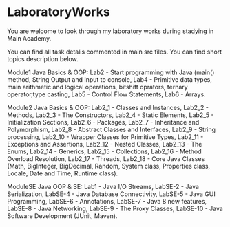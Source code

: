 # LaboratoryWorks

You are welcome to look through my laboratory works during stadying in Main Academy.

You can find all task detalis commented in main src files. You can find short topics description below.

Module1 Java Basics & OOP:
  Lab2 - Start programming with Java (main() method, String Output and Input to console,
  Lab4 - Primitive data types, main arithmetic and logical operations, bitshift oprators, ternary operator,type casting,
  Lab5 - Control Flow Statements,
  Lab6 - Arrays.

Module2 Java Basics & OOP:
  Lab2_1 - Classes and Instances,
  Lab2_2 - Methods,
  Lab2_3 - The Constructors,
  Lab2_4 - Static Elements,
  Lab2_5 - Initialization Sections,
  Lab2_6 - Packages,
  Lab2_7 - Inheritance and Polymorphism,
  Lab2_8 - Abstract Classes and Interfaces,
  Lab2_9 - String processing,
  Lab2_10 - Wrapper Classes for Primitive Types,
  Lab2_11 - Exceptions and Assertions,
  Lab2_12 - Nested Classes,
  Lab2_13 - The Enums,
  Lab2_14 - Generics,
  Lab2_15 - Collections,
  Lab2_16 - Method Overload Resolution,
  Lab2_17 - Threads,
  Lab2_18 - Core Java Classes (Math, BigInteger, BigDecimal, Random, System class, Properties class, Locale, Date and Time, Runtime class).

ModuleSE Java OOP & SE:
Lab1 - Java I/O Streams,
LabSE-2 - Java Serialization,
LabSE-4 - Java Database Connectivity,
LabSE-5 - Java GUI Programming,
LabSE-6 - Annotations,
LabSE-7 - Java 8 new features,
LabSE-8 - Java Networking,
LabSE-9 - The Proxy Classes,
LabSE-10 - Java Software Development (JUnit, Maven).
